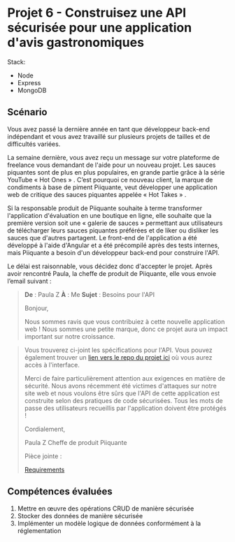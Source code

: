 # Projet 6 - Construisez une API sécurisée pour une application d'avis gastronomiques

Stack:
- Node
- Express
- MongoDB

## Scénario
Vous avez passé la dernière année en tant que développeur back-end indépendant et vous avez travaillé sur plusieurs projets de tailles et de difficultés variées.

La semaine dernière, vous avez reçu un message sur votre plateforme de freelance vous demandant de l'aide pour un nouveau projet. Les sauces piquantes sont de plus en plus populaires, en grande partie grâce à la série YouTube « Hot Ones » . C’est pourquoi ce nouveau client, la marque de condiments à base de piment Piiquante, veut développer une application web de critique des sauces piquantes appelée « Hot Takes » .

Si la responsable produit de Piiquante souhaite à terme transformer l'application d'évaluation en une boutique en ligne, elle souhaite que la première version soit une « galerie de sauces » permettant aux utilisateurs de télécharger leurs sauces piquantes préférées et de liker ou disliker les sauces que d'autres partagent. Le front-end de l'application a été développé à l'aide d'Angular et a été précompilé après des tests internes, mais Piiquante a besoin d'un développeur back-end pour construire l'API.

Le délai est raisonnable, vous décidez donc d'accepter le projet. Après avoir rencontré Paula, la cheffe de produit de Piiquante, elle vous envoie l’email suivant :
>**De** : Paula Z
>**À** : Me
>**Sujet** : Besoins pour l'API
>
>Bonjour,
>
>Nous sommes ravis que vous contribuiez à cette nouvelle application web ! Nous sommes une petite marque, donc ce projet aura un impact important sur notre croissance.

>Vous trouverez ci-joint les spécifications pour l'API. Vous pouvez également trouver un [lien vers le repo du projet ici](https://github.com/OpenClassrooms-Student-Center/Web-Developer-P6) où vous aurez accès à l'interface.
>
>Merci de faire particulièrement attention aux exigences en matière de sécurité. Nous avons récemment été victimes d'attaques sur notre site web et nous voulons être sûrs que l'API de cette application est construite selon des pratiques de code sécurisées. Tous les mots de passe des utilisateurs recueillis par l'application doivent être protégés !
>
>Cordialement,
>
>Paula Z
>Cheffe de produit
>Piiquante
>
>
>Pièce jointe : 
>
>[Requirements](https://s3.eu-west-1.amazonaws.com/course.oc-static.com/projects/DWJ_FR_P6/Requirements_DW_P6.pdf)

## Compétences évaluées
1. Mettre en œuvre des opérations CRUD de manière sécurisée
2. Stocker des données de manière sécurisée
3. Implémenter un modèle logique de données conformément à la réglementation